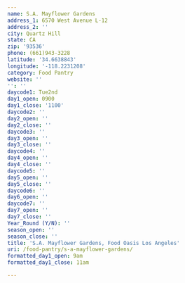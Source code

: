 ```yaml
---
name: S.A. Mayflower Gardens
address_1: 6570 West Avenue L-12
address_2: ''
city: Quartz Hill
state: CA
zip: '93536'
phone: (661)943-3228
latitude: '34.6638843'
longitude: '-118.2231208'
category: Food Pantry
website: ''
'': ''
daycode1: Tue2nd
day1_open: 0900
day1_close: '1100'
daycode2: ''
day2_open: ''
day2_close: ''
daycode3: ''
day3_open: ''
day3_close: ''
daycode4: ''
day4_open: ''
day4_close: ''
daycode5: ''
day5_open: ''
day5_close: ''
daycode6: ''
day6_open: ''
daycode7: ''
day7_open: ''
day7_close: ''
Year_Round (Y/N): ''
season_open: ''
season_close: ''
title: 'S.A. Mayflower Gardens, Food Oasis Los Angeles'
uri: /food-pantry/s-a-mayflower-gardens/
formatted_day1_open: 9am
formatted_day1_close: 11am

---
```

